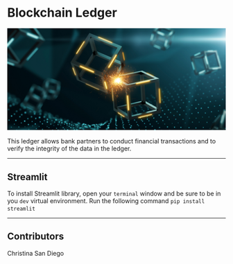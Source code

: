 # Blockchain Ledger

![blockchain](images/blockchain.jpg)

This ledger allows bank partners to conduct financial transactions and to verify the integrity of the data in the ledger.

---
## Streamlit

To install Streamlit library, open your `terminal` window and be sure to be in you `dev` virtual environment.  Run the following command
`pip install streamlit`

---
## Contributors
Christina San Diego
